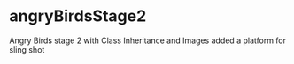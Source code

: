 # angryBirdsStage2
Angry Birds stage 2 with Class Inheritance and Images
added a platform for sling shot
